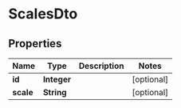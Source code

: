 # ScalesDto

## Properties
Name | Type | Description | Notes
------------ | ------------- | ------------- | -------------
**id** | **Integer** |  |  [optional]
**scale** | **String** |  |  [optional]
